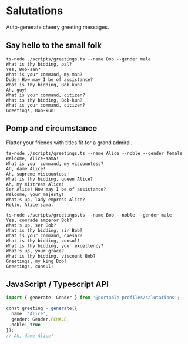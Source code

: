 # Salutations

Auto-generate cheery greeting messages.

## Say hello to the small folk

```
ts-node ./scripts/greetings.ts --name Bob --gender male
What is thy bidding, pal?
Yes, Bob-san?
What is your command, my man?
Dude! How may I be of assistance?
What is thy bidding, Bob-kun?
Ah, guy!
What is your command, citizen?
What is thy bidding, Bob-kun?
What is your command, citizen?
Greetings, Bob-kun!
```

## Pomp and circumstance

Flatter your friends with titles fit for a grand admiral.

```
ts-node ./scripts/greetings.ts --name Alice --noble --gender female
Welcome, Alice-sama!
What is your command, my viscountess?
Ah, dame Alice!
Ah, supreme viscountess!
What is thy bidding, queen Alice?
Ah, my mistress Alice!
Ser Alice! How may I be of assistance?
Welcome, your majesty!
What's up, lady empress Alice?
Hello, Alice-sama.
```

```
ts-node ./scripts/greetings.ts --name Bob --noble --gender male
Yes, comrade emperor Bob?
What's up, ser Bob?
What is thy bidding, sir Bob?
What is your command, caesar?
What is thy bidding, consul?
What is thy bidding, your excellency?
What's up, your grace?
What is thy bidding, viscount Bob?
Greetings, my king Bob!
Greetings, consul!
```

## JavaScript / Typescript API

```ts
import { generate, Gender } from '@portable-profiles/salutations';

const greeting = generate({
  name: 'Alice',
  gender: Gender.FEMALE,
  noble: true
});
// Ah, dame Alice!
```
